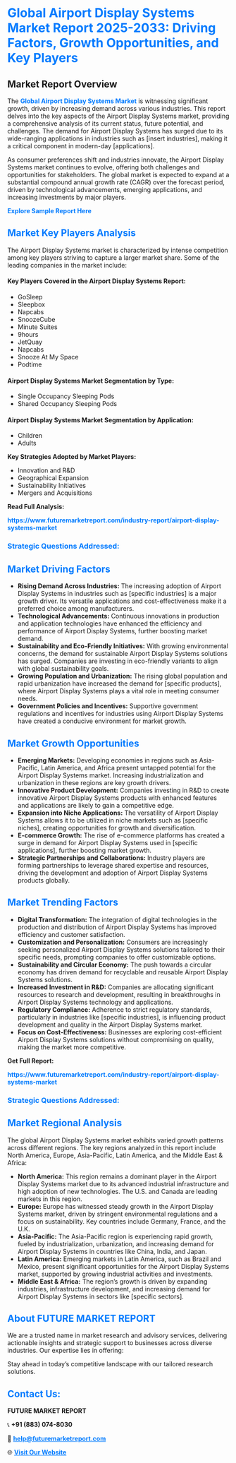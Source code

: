 <h1 style="color: #007BFF;">Global Airport Display Systems Market Report 2025-2033: Driving Factors, Growth Opportunities, and Key Players</h1>

<section id="overview">
<h2>Market Report Overview</h2>
<p>The <a href="https://www.futuremarketreport.com/industry-report/airport-display-systems-market" style="color: #007BFF; text-decoration: none;"><strong>Global Airport Display Systems Market</strong></a> is witnessing significant growth, driven by increasing demand across various industries. This report delves into the key aspects of the Airport Display Systems market, providing a comprehensive analysis of its current status, future potential, and challenges. The demand for Airport Display Systems has surged due to its wide-ranging applications in industries such as [insert industries], making it a critical component in modern-day [applications].</p>
<p>As consumer preferences shift and industries innovate, the Airport Display Systems market continues to evolve, offering both challenges and opportunities for stakeholders. The global market is expected to expand at a substantial compound annual growth rate (CAGR) over the forecast period, driven by technological advancements, emerging applications, and increasing investments by major players.</p>
</section>

<section id="overview">
<p><a href="https://www.futuremarketreport.com/request-sample/reportId=32359" style="color: #007BFF; text-decoration: none;"><strong>Explore Sample Report Here</strong></a></p>
</section>

<section id="key-players">
<h2 style="color: #007BFF;">Market Key Players Analysis</h2>
<p>The Airport Display Systems market is characterized by intense competition among key players striving to capture a larger market share. Some of the leading companies in the market include:</p>
<h4>Key Players Covered in the Airport Display Systems Report:</h4>
<ul><li>GoSleep</li><li>Sleepbox</li><li>Napcabs</li><li>SnoozeCube</li><li>Minute Suites</li><li>9hours</li><li>JetQuay</li><li>Napcabs</li><li>Snooze At My Space</li><li>Podtime</li></ul>
<h4>Airport Display Systems Market Segmentation by Type:</h4>
<ul><li>Single Occupancy Sleeping Pods</li><li>Shared Occupancy Sleeping Pods</li></ul>

<h4>Airport Display Systems Market Segmentation by Application:</h4>
<ul><li>Children</li><li>Adults</li></ul>
<p><strong>Key Strategies Adopted by Market Players:</strong></p>
<ul>
<li>Innovation and R&D</li>
<li>Geographical Expansion</li>
<li>Sustainability Initiatives</li>
<li>Mergers and Acquisitions</li>
</ul>
</section>

<section>
<p><strong>Read Full Analysis: </strong></p><a href="https://www.futuremarketreport.com/industry-report/airport-display-systems-market" style="color: #007BFF; text-decoration: none;"><strong>https://www.futuremarketreport.com/industry-report/airport-display-systems-market</strong></a>
<h3 style="color: #007BFF;">Strategic Questions Addressed:</h3>
</section>

<section id="driving-factors">
<h2 style="color: #007BFF;">Market Driving Factors</h2>
<ul>
<li><strong>Rising Demand Across Industries:</strong> The increasing adoption of Airport Display Systems in industries such as [specific industries] is a major growth driver. Its versatile applications and cost-effectiveness make it a preferred choice among manufacturers.</li>
<li><strong>Technological Advancements:</strong> Continuous innovations in production and application technologies have enhanced the efficiency and performance of Airport Display Systems, further boosting market demand.</li>
<li><strong>Sustainability and Eco-Friendly Initiatives:</strong> With growing environmental concerns, the demand for sustainable Airport Display Systems solutions has surged. Companies are investing in eco-friendly variants to align with global sustainability goals.</li>
<li><strong>Growing Population and Urbanization:</strong> The rising global population and rapid urbanization have increased the demand for [specific products], where Airport Display Systems plays a vital role in meeting consumer needs.</li>
<li><strong>Government Policies and Incentives:</strong> Supportive government regulations and incentives for industries using Airport Display Systems have created a conducive environment for market growth.</li>
</ul>
</section>

<section id="growth-opportunities">
<h2 style="color: #007BFF;">Market Growth Opportunities</h2>
<ul>
<li><strong>Emerging Markets:</strong> Developing economies in regions such as Asia-Pacific, Latin America, and Africa present untapped potential for the Airport Display Systems market. Increasing industrialization and urbanization in these regions are key growth drivers.</li>
<li><strong>Innovative Product Development:</strong> Companies investing in R&D to create innovative Airport Display Systems products with enhanced features and applications are likely to gain a competitive edge.</li>
<li><strong>Expansion into Niche Applications:</strong> The versatility of Airport Display Systems allows it to be utilized in niche markets such as [specific niches], creating opportunities for growth and diversification.</li>
<li><strong>E-commerce Growth:</strong> The rise of e-commerce platforms has created a surge in demand for Airport Display Systems used in [specific applications], further boosting market growth.</li>
<li><strong>Strategic Partnerships and Collaborations:</strong> Industry players are forming partnerships to leverage shared expertise and resources, driving the development and adoption of Airport Display Systems products globally.</li>
</ul>
</section>

<section id="trending-factors">
<h2 style="color: #007BFF;">Market Trending Factors</h2>
<ul>
<li><strong>Digital Transformation:</strong> The integration of digital technologies in the production and distribution of Airport Display Systems has improved efficiency and customer satisfaction.</li>
<li><strong>Customization and Personalization:</strong> Consumers are increasingly seeking personalized Airport Display Systems solutions tailored to their specific needs, prompting companies to offer customizable options.</li>
<li><strong>Sustainability and Circular Economy:</strong> The push towards a circular economy has driven demand for recyclable and reusable Airport Display Systems solutions.</li>
<li><strong>Increased Investment in R&D:</strong> Companies are allocating significant resources to research and development, resulting in breakthroughs in Airport Display Systems technology and applications.</li>
<li><strong>Regulatory Compliance:</strong> Adherence to strict regulatory standards, particularly in industries like [specific industries], is influencing product development and quality in the Airport Display Systems market.</li>
<li><strong>Focus on Cost-Effectiveness:</strong> Businesses are exploring cost-efficient Airport Display Systems solutions without compromising on quality, making the market more competitive.</li>
</ul>
</section>

<section>
<p><strong>Get Full Report: </strong></p><a href="https://www.futuremarketreport.com/industry-report/airport-display-systems-market" style="color: #007BFF; text-decoration: none;"><strong>https://www.futuremarketreport.com/industry-report/airport-display-systems-market</strong></a>
<h3 style="color: #007BFF;">Strategic Questions Addressed:</h3>
</section>


<section id="regional-analysis">
<h2 style="color: #007BFF;">Market Regional Analysis</h2>
<p>The global Airport Display Systems market exhibits varied growth patterns across different regions. The key regions analyzed in this report include North America, Europe, Asia-Pacific, Latin America, and the Middle East & Africa:</p>
<ul>
<li><strong>North America:</strong> This region remains a dominant player in the Airport Display Systems market due to its advanced industrial infrastructure and high adoption of new technologies. The U.S. and Canada are leading markets in this region.</li>
<li><strong>Europe:</strong> Europe has witnessed steady growth in the Airport Display Systems market, driven by stringent environmental regulations and a focus on sustainability. Key countries include Germany, France, and the U.K.</li>
<li><strong>Asia-Pacific:</strong> The Asia-Pacific region is experiencing rapid growth, fueled by industrialization, urbanization, and increasing demand for Airport Display Systems in countries like China, India, and Japan.</li>
<li><strong>Latin America:</strong> Emerging markets in Latin America, such as Brazil and Mexico, present significant opportunities for the Airport Display Systems market, supported by growing industrial activities and investments.</li>
<li><strong>Middle East & Africa:</strong> The region’s growth is driven by expanding industries, infrastructure development, and increasing demand for Airport Display Systems in sectors like [specific sectors].</li>
</ul>
</section>

<footer>
<h2 style="color: #007BFF;">About FUTURE MARKET REPORT</h2>
<p>We are a trusted name in market research and advisory services, delivering actionable insights and strategic support to businesses across diverse industries. Our expertise lies in offering:</p>

<p>Stay ahead in today’s competitive landscape with our tailored research solutions.</p>

<h2 style="color: #007BFF;">Contact Us:</h2>
<p><strong>FUTURE MARKET REPORT</strong></p>
<p>📞 <strong>+91 (883) 074-8030</strong></p>
<p>📧 <strong><a href="mailto:help@futuremarketreport.com" style="color: #007BFF;">help@futuremarketreport.com</a></strong></p>
<p>🌐 <strong><a href="https://www.futuremarketreport.com/" style="color: #007BFF;">Visit Our Website</a></strong></p>
</footer>